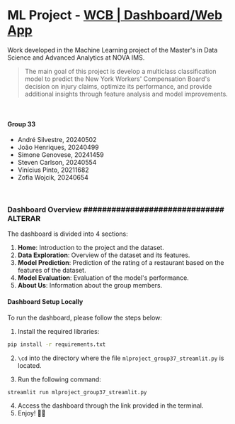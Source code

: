# ML Project - [WCB | Dashboard/Web App](https://mlproject-wcb-group33.streamlit.app/)

Work developed in the Machine Learning project of the Master's in Data Science and Advanced Analytics at NOVA IMS.

> The main goal of this project is develop a multiclass classification model to predict the New York Workers' Compensation Board's decision on injury claims, optimize its performance, and provide additional insights through feature analysis and model improvements.

<br>

#### Group 33

  - André Silvestre, 20240502 
  - João Henriques, 20240499 
  - Simone Genovese, 20241459 
  - Steven Carlson, 20240554 
  - Vinícius Pinto, 20211682 
  - Zofia Wojcik, 20240654
  
<br>

### Dashboard Overview ############################## ALTERAR

The dashboard is divided into 4 sections:

1. **Home**: Introduction to the project and the dataset.
2. **Data Exploration**: Overview of the dataset and its features.
3. **Model Prediction**: Prediction of the rating of a restaurant based on the features of the dataset.
4. **Model Evaluation**: Evaluation of the model's performance.
5. **About Us**: Information about the group members.


#### Dashboard Setup Locally

To run the dashboard, please follow the steps below:

1. Install the required libraries:
```bash
pip install -r requirements.txt
```

2. `\cd` into the directory where the file `mlproject_group37_streamlit.py` is located.

3. Run the following command:
```bash
streamlit run mlproject_group37_streamlit.py
```

4. Access the dashboard through the link provided in the terminal.
5. Enjoy! 🚀🔎